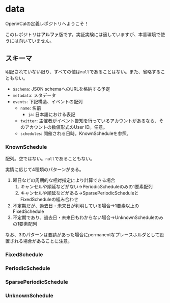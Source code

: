 # data

OpenVCalの定義レポジトリへようこそ！

このレポジトリは**アルファ**版です。実証実験には適していますが、本番環境で使うには向いていません。

## スキーマ
明記されていない限り、すべての値は`null`であることはない。また、省略することもない。

* `$schema`: JSON schemaへのURLを格納する予定
* `metadata`: メタデータ
* `events`: 下記構造、イベントの配列
  * `name`: 名前
    * `ja`: 日本語における表記
  * `twitter`: 主催者がイベント告知を行っているアカウントがあるなら、そのアカウントの数値形式のUser ID。任意。
  * `schedules`: 開催される日時。KnownScheduleを参照。

### KnownSchedule

配列。空ではない。`null`であることもない。

実情に応じて4種類のパターンがある。

1. 曜日などの周期的な相対指定により計算できる場合
    1. キャンセルや順延などがない→PeriodicScheduleのみの1要素配列
    2. キャンセルや順延などがある→SparsePeriodicScheduleとFixedScheduleの組み合わせ
2. 不定期だが、過去日・未来日が判明している場合→1要素以上のFixedSchedule
3. 不定期であり、過去日・未来日もわからない場合→UnknownScheduleのみの1要素配列

なお、3のパターンは要請があった場合にpermanentなプレースホルダとして設置される場合があることに注意。

### FixedSchedule

### PeriodicSchedule

### SparsePeriodicSchedule

### UnknownSchedule

